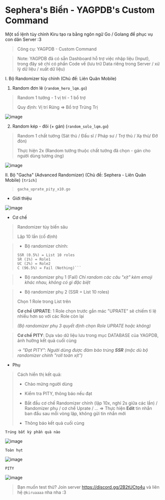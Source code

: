 # Sephera's Biển - YAGPDB's Custom Command
Một số lệnh tùy chỉnh Kiru tạo ra bằng ngôn ngữ Go / Golang để phục vụ con dân Server :3 
> Công cụ: YAGPDB - Custom Command

> Note: YAGPDB đã có sẵn Dashboard hỗ trợ việc nhập liệu (Input), trong đây sẽ chỉ có phần Code về (lưu trữ Data riêng trong Server / xử lý dữ liệu / xuất dữ liệu)

I. Bộ Randomizer tùy chỉnh (Chủ đề: Liên Quân Mobile)
  1. Random đơn lẻ (`random_hero_lqm.go`)
> Random 1 tướng - 1 vị trí - 1 bổ trợ
> 
> Quy định: Vị trí Rừng => Bổ trợ Trừng Trị

![image](https://github.com/user-attachments/assets/71b88a97-6b9e-445a-88bf-bea8c884eef7)

  2. Random kép - đôi (+ gán) (`random_solo_lqm.go`)
> Random 1 chất tướng (Sát thủ / Đấu sĩ / Pháp sư / Trợ thủ / Xạ thủ/ Đỡ đòn)
>
> Thực hiện 2x (Random tướng thuộc chất tướng đã chọn - gán cho người dùng tương ứng)

![image](https://github.com/user-attachments/assets/d8957c33-b0fb-4107-b8d0-9e857c54b965)


II. Bộ "Gacha" (Advanced Randomizer) (Chủ đề: Sephera - Liên Quân Mobile) `[trích]`

> `gacha_uprate_pity_x10.go` 

- Giới thiệu

![image](https://github.com/user-attachments/assets/0807bdc7-ea94-46c7-8fba-567192567fb3)

- Cơ chế
> Randomizer tùy biến sâu
> 
> Lặp 10 lần (cố định)

> - Bộ randomizer chính:
>
> ```Banner S (0.5% / 1% / 2% / 96.5%)
> SSR (0.5%) = List 10 roles
> SR (1%) = Role1
> UC (2%) = Role2
> C (96.5%) = Fail (Nothing)```

> - Bộ randomizer phụ 1 (Fail)
> *Chỉ random các câu "xịt" kèm emoji khác nhau, không có gì đặc biệt*

> - Bộ randomizer phụ 2 (SSR = List 10 roles)
>
> Chọn 1 Role trong List trên
>
> **Cơ chế UPRATE**: 1 Role chọn trước gắn mác "UPRATE" sẽ chiếm tỉ lệ nhiều hơn so với các Role còn lại
>
> *(Bộ randomizer phụ 3 quyết định chọn Role UPRATE hoặc không)*

> **Cơ chế PITY**: Dựa vào dữ liệu lưu trong mục DATABASE của YAGPDB, ảnh hưởng kết quả cuối cùng
>
> -> *"Đạt PITY": Người dùng được đảm bảo trúng **SSR** (mặc dù bộ randomizer chính "roll toàn xịt")*

- Phụ
> Cách hiển thị kết quả:
>
> - Chào mừng người dùng
>
> - Kiểm tra PITY, thông báo nếu đạt
>
> - Bắt đầu cơ chế Randomizer chính (lặp 10x, nghỉ 2s giữa các lần) / Randomizer phụ / cơ chế Uprate / ... => Thực hiện **Edit** tin nhắn ban đầu sau mỗi vòng lặp, không gửi tin nhắn mới  
>
> - Thông báo kết quả cuối cùng

`Trúng bất kỳ phần quà nào`

![image](https://github.com/user-attachments/assets/4fb3aeb5-1730-48f1-9539-c119de07d4da)

`Toàn hụt`

![image](https://github.com/user-attachments/assets/f4643dfc-8cd5-4981-806c-cd949787d73c)

`PITY`

![image](https://github.com/user-attachments/assets/518a1e84-bf22-4847-a426-b9370daba3ab)

> Bạn muốn test thử? Join server https://discord.gg/2B2tUCtg4u và liên hệ `@kiruaaaa` nha nha :3 
